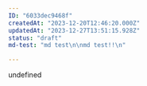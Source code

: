 ```yaml
---
ID: "6033dec9468f"
createdAt: "2023-12-20T12:46:20.000Z"
updatedAt: "2023-12-27T13:51:15.928Z"
status: "draft"
md-test: "md test\n\nmd test!!\n"

---
```

undefined